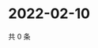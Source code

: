 # 2022-02-10

共 0 条

<!-- BEGIN WEIBO -->
<!-- 最后更新时间 Thu Feb 10 2022 05:12:17 GMT+0800 (China Standard Time) -->

<!-- END WEIBO -->
